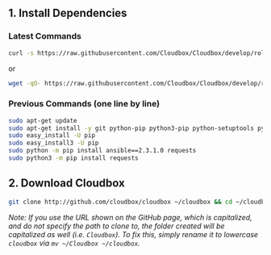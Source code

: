 


## 1. Install Dependencies  ####


### Latest Commands

```bash
curl -s https://raw.githubusercontent.com/Cloudbox/Cloudbox/develop/roles/scripts/files/install_dependencies.sh | sudo sh

```

  or

```bash
wget -qO- https://raw.githubusercontent.com/Cloudbox/Cloudbox/develop/roles/scripts/files/install_dependencies.sh | sudo sh
```

### Previous Commands (one line by line)

```bash
sudo apt-get update
sudo apt-get install -y git python-pip python3-pip python-setuptools python3-setuptools
sudo easy_install -U pip
sudo easy_install3 -U pip
sudo python -m pip install ansible==2.3.1.0 requests
sudo python3 -m pip install requests
```


## 2. Download Cloudbox ### 



 ```bash
git clone http://github.com/cloudbox/cloudbox ~/cloudbox && cd ~/cloudbox
 ```

_Note: If you use the URL shown on the GitHub page, which is capitalized, and do not specify the path to clone to, the folder created will be capitalized as well (i.e. `Cloudbox`). To fix this, simply rename it to lowercase `cloudbox` via `mv ~/Cloudbox ~/cloudbox`._